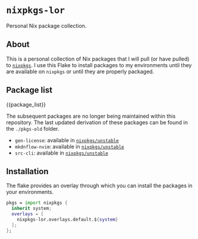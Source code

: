 # `nixpkgs-lor`

Personal Nix package collection.

## About

This is a personal collection of Nix packages that
I will pull (or have pulled) to [`nixpkgs`][nixpkgs].
I use this Flake to install packages to my environments
until they are available on `nixpkgs` or until they are properly packaged.

[nixpkgs]: https://github.com/NixOS/nixpkgs

## Package list

<!-- editorconfig-checker-disable -->

{{package_list}}

<!-- editorconfig-checker-enable -->

The subsequent packages are no longer being maintained within this repository.
The last updated derivation of these packages
can be found in the `./pkgs-old` folder.

- `gen-license`: available in [`nixpkgs/unstable`][gen-license]
- `mkdnflow-nvim`: available in [`nixpkgs/unstable`][mkdnflow-nvim]
- `src-cli`: available in [`nixpkgs/unstable`][src-cli]

<!-- editorconfig-checker-disable -->

[gen-license]: https://github.com/NixOS/nixpkgs/blob/nixos-unstable/pkgs/development/tools/gen-license/default.nix
[src-cli]: https://github.com/NixOS/nixpkgs/blob/nixos-unstable/pkgs/development/tools/misc/src-cli/default.nix
[mkdnflow-nvim]: https://github.com/NixOS/nixpkgs/blob/5e4c2ada4fcd54b99d56d7bd62f384511a7e2593/pkgs/applications/editors/vim/plugins/generated.nix#L5570

<!-- editorconfig-checker-enable -->

## Installation

The flake provides an overlay through which
you can install the packages in your environments.

```nix
pkgs = import nixpkgs {
  inherit system;
  overlays = [
    nixpkgs-lor.overlays.default.${system}
  ];
};
```
